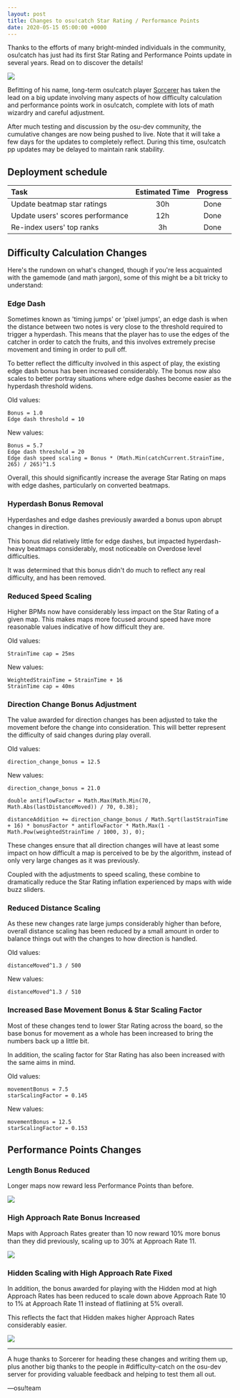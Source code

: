 ```yaml
---
layout: post
title: Changes to osu!catch Star Rating / Performance Points
date: 2020-05-15 05:00:00 +0000
---
```


Thanks to the efforts of many bright-minded individuals in the community, osu!catch has just had its first Star Rating and Performance Points update in several years. Read on to discover the details!

![](/wiki/shared/news/2020-05-14-osucatch-scoring-updates/generic_equations.jpg)

Befitting of his name, long-term osu!catch player [Sorcerer](https://osu.ppy.sh/users/1913190) has taken the lead on a big update involving many aspects of how difficulty calculation and performance points work in osu!catch, complete with lots of math wizardry and careful adjustment.

After much testing and discussion by the osu-dev community, the cumulative changes are now being pushed to live. Note that it will take a few days for the updates to completely reflect. During this time, osu!catch pp updates may be delayed to maintain rank stability.

## Deployment schedule

| Task | Estimated Time | Progress |
|:--|:-:|:-:|
| Update beatmap star ratings | 30h | Done |
| Update users' scores performance | 12h | Done |
| Re-index users' top ranks | 3h | Done |

## Difficulty Calculation Changes

Here's the rundown on what's changed, though if you're less acquainted with the gamemode (and math jargon), some of this might be a bit tricky to understand:

### Edge Dash

Sometimes known as 'timing jumps' or 'pixel jumps', an edge dash is when the distance between two notes is very close to the threshold required to trigger a hyperdash. This means that the player has to use the edges of the catcher in order to catch the fruits, and this involves extremely precise movement and timing in order to pull off.

To better reflect the difficulty involved in this aspect of play, the existing edge dash bonus has been increased considerably. The bonus now also scales to better portray situations where edge dashes become easier as the hyperdash threshold widens.

Old values:

```
Bonus = 1.0
Edge dash threshold = 10
```

New values:

```
Bonus = 5.7
Edge dash threshold = 20
Edge dash speed scaling = Bonus * (Math.Min(catchCurrent.StrainTime, 265) / 265)^1.5
```

Overall, this should significantly increase the average Star Rating on maps with edge dashes, particularly on converted beatmaps.

### Hyperdash Bonus Removal

Hyperdashes and edge dashes previously awarded a bonus upon abrupt changes in direction.

This bonus did relatively little for edge dashes, but impacted hyperdash-heavy beatmaps considerably, most noticeable on Overdose level difficulties.

It was determined that this bonus didn't do much to reflect any real difficulty, and has been removed.

### Reduced Speed Scaling

Higher BPMs now have considerably less impact on the Star Rating of a given map. This makes maps more focused around speed have more reasonable values indicative of how difficult they are.

Old values:

```
StrainTime cap = 25ms
```

New values:

```
WeightedStrainTime = StrainTime + 16
StrainTime cap = 40ms
```

### Direction Change Bonus Adjustment

The value awarded for direction changes has been adjusted to take the movement before the change into consideration. This will better represent the difficulty of said changes during play overall.

Old values:

```
direction_change_bonus = 12.5
```

New values:

```
direction_change_bonus = 21.0

double antiflowFactor = Math.Max(Math.Min(70, Math.Abs(lastDistanceMoved)) / 70, 0.38);

distanceAddition += direction_change_bonus / Math.Sqrt(lastStrainTime + 16) * bonusFactor * antiflowFactor * Math.Max(1 - Math.Pow(weightedStrainTime / 1000, 3), 0);
```

These changes ensure that all direction changes will have at least some impact on how difficult a map is perceived to be by the algorithm, instead of only very large changes as it was previously.

Coupled with the adjustments to speed scaling, these combine to dramatically reduce the Star Rating inflation experienced by maps with wide buzz sliders.

### Reduced Distance Scaling

As these new changes rate large jumps considerably higher than before, overall distance scaling has been reduced by a small amount in order to balance things out with the changes to how direction is handled.

Old values:

```
distanceMoved^1.3 / 500
```

New values:

```
distanceMoved^1.3 / 510
```

### Increased Base Movement Bonus & Star Scaling Factor

Most of these changes tend to lower Star Rating across the board, so the base bonus for movement as a whole has been increased to bring the numbers back up a little bit.

In addition, the scaling factor for Star Rating has also been increased with the same aims in mind.

Old values:

```
movementBonus = 7.5
starScalingFactor = 0.145
```

New values:

```
movementBonus = 12.5
starScalingFactor = 0.153
```

## Performance Points Changes

### Length Bonus Reduced

Longer maps now reward less Performance Points than before.

![](/wiki/shared/news/2020-05-14-osucatch-scoring-updates/length-bonus.png)

### High Approach Rate Bonus Increased

Maps with Approach Rates greater than 10 now reward 10% more bonus than they did previously, scaling up to 30% at Approach Rate 11.

![](/wiki/shared/news/2020-05-14-osucatch-scoring-updates/approach-rate.png)

### Hidden Scaling with High Approach Rate Fixed

In addition, the bonus awarded for playing with the Hidden mod at high Approach Rates has been reduced to scale down above Approach Rate 10 to 1% at Approach Rate 11 instead of flatlining at 5% overall.

This reflects the fact that Hidden makes higher Approach Rates considerably easier.

![](/wiki/shared/news/2020-05-14-osucatch-scoring-updates/hidden-change.png)

---

A huge thanks to Sorcerer for heading these changes and writing them up, plus another big thanks to the people in #difficulty-catch on the osu-dev server for providing valuable feedback and helping to test them all out.

—osu!team
